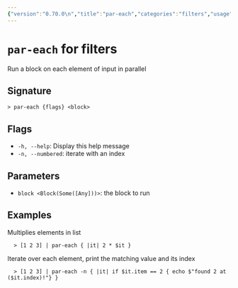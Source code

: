 ```yaml
---
{"version":"0.70.0\n","title":"par-each","categories":"filters","usage":"Run a block on each element of input in parallel\n"}
---
```

<!-- THIS FILE IS GENERATED BY update_book_commands.cjs USING NUSHELL'S HELP COMMANDS.
REFRAIN FROM EDITING IT MANUALLY.-->
# <code>par-each</code> for filters

<div class='command-title'>Run a block on each element of input in parallel</div>

## Signature

```> par-each {flags} <block>```

## Flags

 * ```-h, --help```: Display this help message
 * ```-n, --numbered```: iterate with an index
## Parameters

 * ```block <Block(Some([Any]))>```: the block to run
## Examples

  Multiplies elements in list
```shell
  > [1 2 3] | par-each { |it| 2 * $it }
```
  Iterate over each element, print the matching value and its index
```shell
  > [1 2 3] | par-each -n { |it| if $it.item == 2 { echo $"found 2 at ($it.index)!"} }
```


